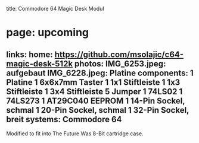 title: Commodore 64 Magic Desk Modul
# page: upcoming
links:
    home: https://github.com/msolajic/c64-magic-desk-512k
photos:
    IMG_6253.jpeg: aufgebaut
    IMG_6228.jpeg: Platine
components:
    1 Platine
    1 6x6x7mm Taster
    1 1x1 Stiftleiste
    1 1x3 Stiftleiste
    1 3x4 Stiftleiste
    5 Jumper
    1 74LS02
    1 74LS273
    1 AT29C040 EEPROM
    1 14-Pin Sockel, schmal
    1 20-Pin Sockel, schmal
    1 32-Pin Sockel, breit
systems:
    Commodore 64
---
Modified to fit into The Future Was 8-Bit cartridge case.
